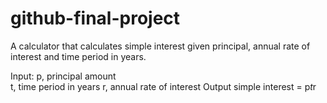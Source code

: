 # github-final-project

A calculator that calculates simple interest given principal, annual rate of interest and time period in years.

Input:
   p, principal amount <br/>
   t, time period in years
   r, annual rate of interest
Output
   simple interest = p*t*r
